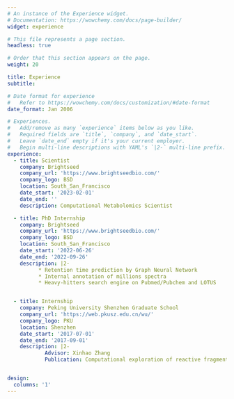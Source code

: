 ```yaml
---
# An instance of the Experience widget.
# Documentation: https://wowchemy.com/docs/page-builder/
widget: experience

# This file represents a page section.
headless: true

# Order that this section appears on the page.
weight: 20

title: Experience
subtitle:

# Date format for experience
#   Refer to https://wowchemy.com/docs/customization/#date-format
date_format: Jan 2006

# Experiences.
#   Add/remove as many `experience` items below as you like.
#   Required fields are `title`, `company`, and `date_start`.
#   Leave `date_end` empty if it's your current employer.
#   Begin multi-line descriptions with YAML's `|2-` multi-line prefix.
experience:
  - title: Scientist
    company: Brightseed
    company_url: 'https://www.brightseedbio.com/'
    company_logo: BSD
    location: South_San_Francisco
    date_start: '2023-02-01'
    date_end: ''
    description: Computational Metabolomics Scientist

  - title: PhD Internship
    company: Brightseed
    company_url: 'https://www.brightseedbio.com/'
    company_logo: BSD
    location: South_San_Francisco
    date_start: '2022-06-26'
    date_end: '2022-09-26'
    description: |2-
          * Retention time prediction by Graph Neural Network
          * Internal annotation of millions spectra
          * Heavy-hitters search engine on Pubmed/Pubchem and LOTUS


  - title: Internship
    company: Peking University Shenzhen Graduate School
    company_url: 'https://web.pkusz.edu.cn/wu/'
    company_logo: PKU
    location: Shenzhen
    date_start: '2017-07-01'
    date_end: '2017-09-01'
    description: |2-
            Advisor: Xinhao Zhang
            Publication: Computational exploration of reactive fragment for mechanism-based inhibition of xanthine oxidase.\


design:
  columns: '1'
---
```

